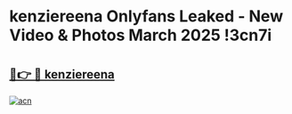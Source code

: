 # kenziereena Onlyfans Leaked - New Video & Photos March 2025 !3cn7i

# <h2><a href="https://w2mo0w.iuczelnia.edu.pl?title=kenziereena&ref=3cn7i">🔗👉 🔴 kenziereena</a></h2>

[![acn](https://github.com/user-attachments/assets/0f9c940e-d8b0-45ae-aac7-cd30a18b3e1c)](https://w2mo0w.iuczelnia.edu.pl?title=kenziereena&ref=3cn7i)

